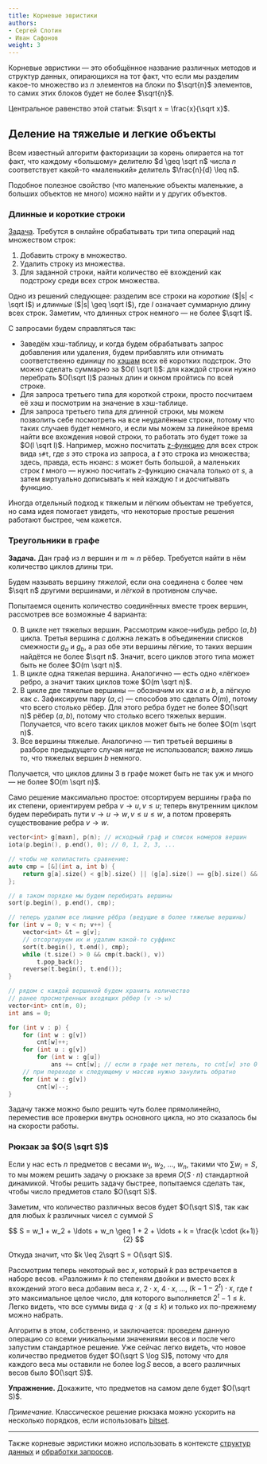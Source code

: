 ```yaml
---
title: Корневые эвристики
authors:
- Сергей Слотин
- Иван Сафонов
weight: 3
---
```


Корневые эвристики — это обобщённое название различных методов и структур данных, опирающихся на тот факт, что если мы разделим какое-то множество из $n$ элементов на блоки по $\sqrt{n}$ элементов, то самих этих блоков будет не более $\sqrt{n}$.

Центральное равенство этой статьи: $\sqrt x = \frac{x}{\sqrt x}$.

## Деление на тяжелые и легкие объекты

Всем известный алгоритм факторизации за корень опирается на тот факт, что каждому «большому» делителю $d \geq \sqrt n$ числа $n$ соответствует какой-то «маленький» делитель $\frac{n}{d} \leq n$.

Подобное полезное свойство (что маленькие объекты маленькие, а больших объектов не много) можно найти и у других объектов.

### Длинные и короткие строки

[Задача](https://codeforces.com/contest/710/problem/F). Требутся в онлайне обрабатывать три типа операций над множеством строк:

1. Добавить строку в множество.
2. Удалить строку из множества.
3. Для заданной строки, найти количество её вхождений как подстроку среди всех строк множества.

Одно из решений следующее: разделим все строки на *короткие* ($|s| < \sqrt l$) и *длинные* ($|s| \geq \sqrt l$), где $l$ означает суммарную длину всех строк. Заметим, что длинных строк немного — не более $\sqrt l$.

С запросами будем справляться так:

- Заведём хэш-таблицу, и когда будем обрабатывать запрос добавления или удаления, будем прибавлять или отнимать соответственно единицу по [хэшам](/cs/hashing) всех её коротких подстрок. Это можно сделать суммарно за $O(l \sqrt l)$: для каждой строки нужно перебрать $O(\sqrt l)$ разных длин и окном пройтись по всей строке.
- Для запроса третьего типа для короткой строки, просто посчитаем её хэш и посмотрим на значение в хэш-таблице.
- Для запроса третьего типа для длинной строки, мы можем позволить себе посмотреть на все неудалённые строки, потому что таких случаев будет немного, и если мы можем за линейное время найти все вхождения новой строки, то работать это будет тоже за $O(l \sqrt l)$. Например, можно посчитать [z-функцию](/cs/string-searching/z-function) для всех строк вида `s#t`, где $s$ это строка из запроса, а $t$ это строка из множества; здесь, правда, есть нюанс: $s$ может быть большой, а маленьких строк $t$ много — нужно посчитать z-функцию сначала только от $s$, а затем виртуально дописывать к ней каждую $t$ и досчитывать функцию.

Иногда отдельный подход к тяжелым и лёгким объектам не требуется, но сама идея помогает увидеть, что некоторые простые решения работают быстрее, чем кажется.

### Треугольники в графе

**Задача.** Дан граф из $n$ вершин и $m \approx n$ рёбер. Требуется найти в нём количество циклов длины три.

Будем называть вершину *тяжелой*, если она соединена с более чем $\sqrt n$ другими вершинами, и *лёгкой* в противном случае.

Попытаемся оценить количество соединённых вместе троек вершин, рассмотрев все возможные 4 варианта:

0. В цикле нет тяжелых вершин. Рассмотрим какое-нибудь ребро $(a, b)$ цикла. Третья вершина $c$ должна лежать в объединении списков смежности $g_a$ и $g_b$, а раз обе эти вершины лёгкие, то таких вершин найдётся не более $\sqrt n$. Значит, всего циклов этого типа может быть не более $O(m \sqrt n)$.
1. В цикле одна тяжелая вершина. Аналогично — есть одно «лёгкое» ребро, а значит таких циклов тоже $O(m \sqrt n)$.
2. В цикле две тяжелые вершины — обозначим их как $a$ и $b$, а лёгкую как $c$. Зафиксируем пару $(a, c)$ — способов это сделать $O(m)$, потому что всего столько рёбер. Для этого ребра будет не более $O(\sqrt n)$ рёбер $(a, b)$, потому что столько всего тяжелых вершин. Получается, что всего таких циклов может быть не более $O(m \sqrt n)$.
3. Все вершины тяжелые. Аналогично — тип третьей вершины в разборе предыдущего случая нигде не использовался; важно лишь то, что тяжелых вершин $b$ немного.

Получается, что циклов длины 3 в графе может быть не так уж и много — не более $O(m \sqrt n)$.

Само решение максимально простое: отсортируем вершины графа по их степени, ориентируем ребра $v \rightarrow u, v \le u$; теперь внутренним циклом будем перебирать пути $v \rightarrow u \rightarrow w, v \le u \le w$, а потом проверять существование ребра $v \rightarrow w$.

```c++
vector<int> g[maxn], p(n); // исходный граф и список номеров вершин
iota(p.begin(), p.end(), 0); // 0, 1, 2, 3, ...

// чтобы не копипастить сравнение:
auto cmp = [&](int a, int b) {
    return g[a].size() < g[b].size() || (g[a].size() == g[b].size() && a < b);
};

// в таком порядке мы будем перебирать вершины
sort(p.begin(), p.end(), cmp);

// теперь удалим все лишние рёбра (ведущие в более тяжелые вершины)
for (int v = 0; v < n; v++) {
    vector<int> &t = g[v];
    // отсортируем их и удалим какой-то суффикс
    sort(t.begin(), t.end(), cmp);
    while (t.size() > 0 && cmp(t.back(), v))
        t.pop_back();
    reverse(t.begin(), t.end());
}

// рядом с каждой вершиной будем хранить количество
// ранее просмотренных входящих рёбер (v -> w)
vector<int> cnt(n, 0);
int ans = 0;

for (int v : p) {
    for (int w : g[v])
        cnt[w]++;
    for (int u : g[v])
        for (int w : g[u])
            ans += cnt[w]; // если в графе нет петель, то cnt[w] это 0 или 1
    // при переходе к следующему v массив нужно занулить обратно
    for (int w : g[v])
        cnt[w]--;
}
```

Задачу также можно было решить чуть более прямолинейно, переместив все проверки внутрь основного цикла, но это сказалось бы на скорости работы.

### Рюкзак за $O(S \sqrt S)$

Если у нас есть $n$ предметов с весами $w_1$, $w_2$, $\ldots$, $w_n$, такими что $\sum w_i = S$, то мы можем решить задачу о рюкзаке за время $O(S \cdot n)$ стандартной динамикой. Чтобы решить задачу быстрее, попытаемся сделать так, чтобы число предметов стало $O(\sqrt S)$.

Заметим, что количество различных весов будет $O(\sqrt S)$, так как для любых $k$ различных чисел с суммой $S$

$$
S = w_1 + w_2 + \ldots + w_n \geq 1 + 2 + \ldots + k = \frac{k \cdot (k+1)}{2}
$$

Откуда значит, что $k \leq 2\sqrt S = O(\sqrt S)$.

Рассмотрим теперь некоторый вес $x$, который $k$ раз встречается в наборе весов. «Разложим» $k$ по степеням двойки и вместо всех $k$ вхождений этого веса добавим веса $x$, $2 \cdot x$, $4 \cdot x$, $\ldots$, $(k - 1 - 2^t) \cdot x$, где $t$ это максимальное целое число, для которого выполняется $2^t − 1 \leq k$. Легко видеть, что все суммы вида $q \cdot x$ ($q \leq k$) и только их по-прежнему можно набрать.

Алгоритм в этом, собственно, и заключается: проведем данную операцию со всеми уникальными значениями весов и после чего запустим стандартное решение. Уже сейчас легко видеть, что новое количество предметов будет $O(\sqrt S \log S)$, потому что для каждого веса мы оставили не более $\log S$ весов, а всего различных весов было $O(\sqrt S)$.

**Упражнение.** Докажите, что предметов на самом деле будет $O(\sqrt S)$.

*Примечание.* Классическое решение рюкзака можно ускорить на несколько порядков, если использовать [bitset](/cs/set-structures/bitset).

---

Также корневые эвристики можно использовать в контексте [структур данных](/cs/range-queries/sqrt-structures) и [обработки запросов](../mo).
